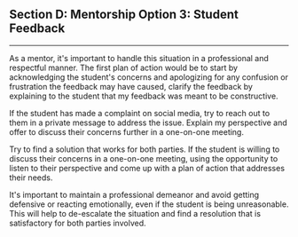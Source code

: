 ## Section D: Mentorship Option 3: Student Feedback

---

As a mentor, it's important to handle this situation in a
professional and respectful manner. The first plan of action would be to start by acknowledging the student's concerns and apologizing for any confusion or frustration the feedback may have caused, clarify the feedback by explaining to the student that my feedback was meant to be constructive.

If the student has made a complaint on social media, try to reach out to them in a private message to address the issue. Explain my perspective and offer to discuss their concerns further in a one-on-one meeting.

Try to find a solution that works for both parties. If the student is willing to discuss their concerns in a one-on-one meeting, using the opportunity to listen to their perspective and come up with a plan of action that addresses their needs.

It's important to maintain a professional demeanor and avoid getting defensive or reacting emotionally, even if the student is being unreasonable. This will help to de-escalate the situation and find a resolution that is satisfactory for both parties involved.
